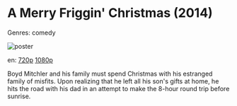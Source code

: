 # A Merry Friggin' Christmas (2014)

Genres: comedy

![poster](http://image.tmdb.org/t/p/w500/kAhQkl3XMgzdphC4Xs63imokkTy.jpg)

en:
  [720p](magnet:?xt=urn:btih:9911E8DF27F21D43477815D557E4344BB640A7B7&tr=udp://glotorrents.pw:6969/announce&tr=udp://tracker.opentrackr.org:1337/announce&tr=udp://torrent.gresille.org:80/announce&tr=udp://tracker.openbittorrent.com:80&tr=udp://tracker.coppersurfer.tk:6969&tr=udp://tracker.leechers-paradise.org:6969&tr=udp://p4p.arenabg.ch:1337&tr=udp://tracker.internetwarriors.net:1337)
  [1080p](magnet:?xt=urn:btih:f6955257ceb8ded948d1f742a291762fcd4b4f91&dn=A+Merry+Friggin'+Christmas+(2014)+%5B1080p%5D&tr=udp%3A%2F%2Ftracker.yify-torrents.com%2Fannounce&tr=udp%3A%2F%2Fopen.demonii.com%3A1337%2Fannounce&tr=udp%3A%2F%2Fexodus.desync.com%3A6969&tr=udp%3A%2F%2Ftracker.istole.it%3A80&tr=udp%3A%2F%2Ftracker.publicbt.com%3A80&tr=udp%3A%2F%2Ftracker.publichd.eu%3A80%2Fannounce&tr=udp%3A%2F%2Ftracker.openbittorrent.com%3A80%2Fannounce&tr=udp%3A%2F%2Fcoppersurfer.tk%3A6969%2Fannounce)
  


Boyd Mitchler and his family must spend Christmas with his estranged family of misfits. Upon realizing that he left all his son's gifts at home, he hits the road with his dad in an attempt to make the 8-hour round trip before sunrise.